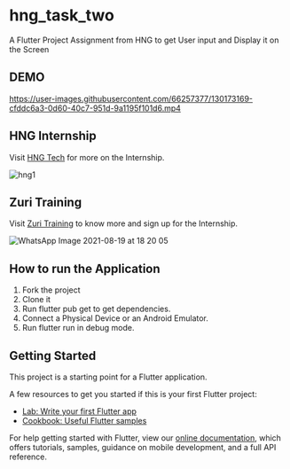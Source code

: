 


# hng_task_two

A Flutter Project Assignment from HNG to get User input and Display it on the Screen

## DEMO

https://user-images.githubusercontent.com/66257377/130173169-cfddc6a3-0d60-40c7-951d-9a1195f101d6.mp4

## HNG Internship

Visit [HNG Tech](https://hng.tech/) for more on the Internship.

![hng1](https://user-images.githubusercontent.com/66257377/130173733-361c0af7-51ec-464b-b37c-2a64abe27448.png)

## Zuri Training

Visit [Zuri Training](https://internship.zuri.team/) to know more and sign up for the Internship.

![WhatsApp Image 2021-08-19 at 18 20 05](https://user-images.githubusercontent.com/66257377/130174068-9118df03-c792-4729-84d2-1f53d5f8dd71.jpeg)


## How to run the Application

1. Fork the project
2. Clone it
3. Run flutter pub get to get dependencies.
4. Connect a Physical Device or an Android Emulator.
5. Run flutter run in debug mode.


## Getting Started

This project is a starting point for a Flutter application.

A few resources to get you started if this is your first Flutter project:

- [Lab: Write your first Flutter app](https://flutter.dev/docs/get-started/codelab)
- [Cookbook: Useful Flutter samples](https://flutter.dev/docs/cookbook)

For help getting started with Flutter, view our
[online documentation](https://flutter.dev/docs), which offers tutorials,
samples, guidance on mobile development, and a full API reference.

